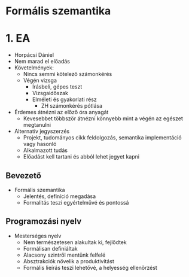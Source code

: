 # Formális szemantika

# 1. EA

- Horpácsi Dániel
- Nem marad el előadás
- Követelmények:
    - Nincs semmi kötelező számonkérés
    - Végén vizsga
        - Írásbeli, gépes teszt
        - Vizsgaidőszak
        - Elméleti és gyakorlati rész
            - ZH számonkérés pótlása
- Érdemes átnézni az előző óra anyagát
    - Kevesebbet többször átnézni könnyebb mint a végén az egészet megtanulni
- Alternatív jegyszerzés
    - Projekt, tudományos cikk feldolgozás, semantika implementáció vagy hasonló
    - Alkalmazott tudás
    - Előadást kell tartani és abból lehet jegyet kapni

## Bevezető

- Formális szemantika
    - Jelentés, definíció megadása
    - Formalitás teszi egyértelművé és pontossá

## Programozási nyelv

- Mesterséges nyelv
    - Nem természetesen alakultak ki, fejlődtek
    - Formálisan definiáltak
    - Alacsony szintről mentünk felfelé
    - Absztrakciók növelik a produktivitást
    - Formális lieírás teszi lehetővé, a helyesség ellenőrzést
    